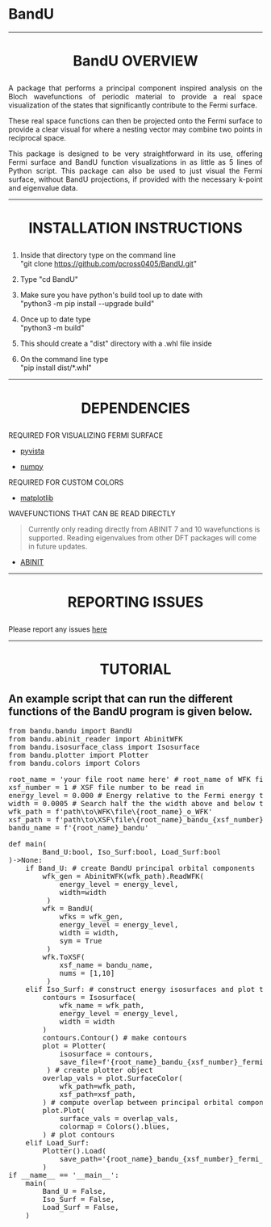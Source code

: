 # BandU
------------------------------------------------------------------------------------------------------- 
<h1><p align="center">BandU OVERVIEW</p></h1>

<p align="justify">A package that performs a principal component inspired analysis on the Bloch wavefunctions of 
periodic material to provide a real space visualization of the states that significantly contribute to the Fermi surface.
</p>

<p align="justify">These real space functions can then be projected onto the Fermi surface to provide a clear visual
for where a nesting vector may combine two points in reciprocal space.</p>

<p align="justify">This package is designed to be very straightforward in its use, offering Fermi surface and BandU function 
visualizations in as little as 5 lines of Python script. This package can also be used to just visual the Fermi surface, without 
BandU projections, if provided with the necessary k-point and eigenvalue data.</p>

-------------------------------------------------------------------------------------------------------  
<h1><p align="center">INSTALLATION INSTRUCTIONS</p></h1>

1) Inside that directory type on the command line  
   "git clone https://github.com/pcross0405/BandU.git"

2) Type "cd BandU"

3) Make sure you have python's build tool up to date with  
   "python3 -m pip install --upgrade build"

4) Once up to date type  
   "python3 -m build"

5) This should create a "dist" directory with a .whl file inside

6) On the command line type  
   "pip install dist/*.whl" 
   
-------------------------------------------------------------------------------------------------------  
<h1><p align="center">DEPENDENCIES</p></h1>

REQUIRED FOR VISUALIZING FERMI SURFACE

   - [pyvista](https://pyvista.org/)

   - [numpy](https://numpy.org/)

REQUIRED FOR CUSTOM COLORS

   - [matplotlib](https://matplotlib.org/)

WAVEFUNCTIONS THAT CAN BE READ DIRECTLY

> Currently only reading directly from ABINIT 7 and 10 wavefunctions is supported.
> Reading eigenvalues from other DFT packages will come in future updates.

   - [ABINIT](https://abinit.github.io/abinit_web/)

---------------------------------------------------------------------------------------------------------  
<h1><p align="center">REPORTING ISSUES</p></h1>

Please report any issues [here](https://github.com/pcross0405/BandU/issues)  

-------------------------------------------------------------------------------------------------------------------------  
<h1><p align="center">TUTORIAL</p></h1>

An example script that can run the different functions of the BandU program is given below.
-------------------------------------------------------------------------------------------
<pre>
from bandu.bandu import BandU
from bandu.abinit_reader import AbinitWFK
from bandu.isosurface_class import Isosurface
from bandu.plotter import Plotter
from bandu.colors import Colors

root_name = 'your file root name here' # root_name of WFK files and of XSF files
xsf_number = 1 # XSF file number to be read in
energy_level = 0.000 # Energy relative to the Fermi energy to be sampled
width = 0.0005 # Search half the the width above and below the specified energy level
wfk_path = f'path\to\WFK\file\{root_name}_o_WFK'
xsf_path = f'path\to\XSF\file\{root_name}_bandu_{xsf_number}'
bandu_name = f'{root_name}_bandu'

def main(
        Band_U:bool, Iso_Surf:bool, Load_Surf:bool
)->None:
    if Band_U: # create BandU principal orbital components
        wfk_gen = AbinitWFK(wfk_path).ReadWFK(
            energy_level = energy_level,
            width=width
         )
        wfk = BandU(
            wfks = wfk_gen,
            energy_level = energy_level,
            width = width,
            sym = True
         )
        wfk.ToXSF(
            xsf_name = bandu_name,
            nums = [1,10]
         )
    elif Iso_Surf: # construct energy isosurfaces and plot them
        contours = Isosurface(
            wfk_name = wfk_path,
            energy_level = energy_level,
            width = width
        )
        contours.Contour() # make contours
        plot = Plotter(
            isosurface = contours,
            save_file=f'{root_name}_bandu_{xsf_number}_fermi_surf.pkl'
         ) # create plotter object
        overlap_vals = plot.SurfaceColor(
            wfk_path=wfk_path,
            xsf_path=xsf_path,
        ) # compute overlap between principal orbital component and states in Brillouin Zone
        plot.Plot(
            surface_vals = overlap_vals,
            colormap = Colors().blues,
        ) # plot contours
    elif Load_Surf:
        Plotter().Load(
            save_path='{root_name}_bandu_{xsf_number}_fermi_surf.pkl',
        )
if __name__ == '__main__':
    main(
        Band_U = False,
        Iso_Surf = False,
        Load_Surf = False,
    )
<pre>